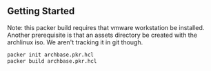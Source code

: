 ## Getting Started
Note: this packer build requires that vmware workstation be installed. Another prerequisite is that an assets directory be created with the archlinux iso. We aren't tracking it in git though.
```sh
packer init archbase.pkr.hcl
packer build archbase.pkr.hcl
```